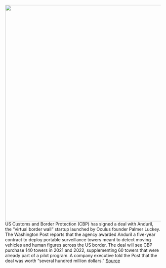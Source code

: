 <img src='https://cdn.vox-cdn.com/thumbor/4AN7FsR3wD-kE_Jmf27iuLM9aQk=/0x0:1500x1125/1200x800/filters:focal(630x443:870x683)/cdn.vox-cdn.com/uploads/chorus_image/image/67010714/lattice_towers_mesh_communication.0.jpg' width='700px' /><br/>
US Customs and Border Protection (CBP) has signed a deal with Anduril, the “virtual border wall” startup launched by Oculus founder Palmer Luckey. The Washington Post reports that the agency awarded Anduril a five-year contract to deploy portable surveillance towers meant to detect moving vehicles and human figures across the US border. The deal will see CBP purchase 140 towers in 2021 and 2022, supplementing 60 towers that were already part of a pilot program. A company executive told the Post that the deal was worth “several hundred million dollars.”
<a href='https://www.theverge.com/2020/7/2/21311433/anduril-palmer-luckey-virtual-border-wall-surveillance-contract-patrol'> Source <a/>